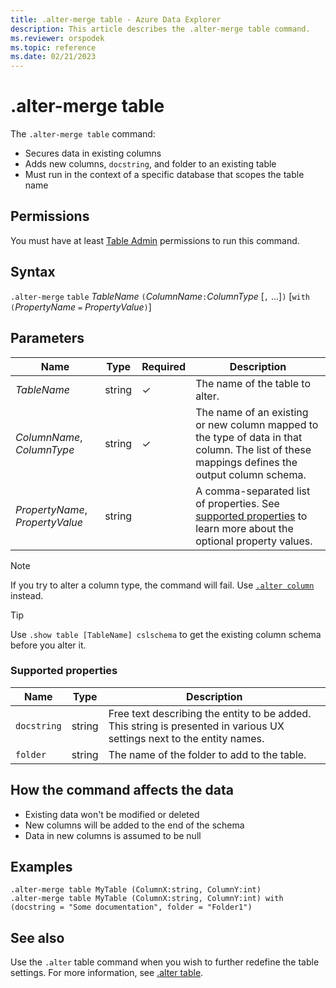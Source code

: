 ```yaml
---
title: .alter-merge table - Azure Data Explorer
description: This article describes the .alter-merge table command.
ms.reviewer: orspodek
ms.topic: reference
ms.date: 02/21/2023
---
```

# .alter-merge table

The `.alter-merge table` command:

* Secures data in existing columns
* Adds new columns, `docstring`, and folder to an existing table
* Must run in the context of a specific database that scopes the table name

## Permissions

You must have at least [Table Admin](access-control/role-based-access-control.md) permissions to run this command.

## Syntax

`.alter-merge` `table` *TableName* `(`*ColumnName*`:`*ColumnType* [`,` ...]`)`  [`with` `(`*PropertyName* `=` *PropertyValue*`)`]

## Parameters

| Name | Type | Required | Description |
|--|--|--|--|
| *TableName* | string | &check; | The name of the table to alter. |
| *ColumnName*, *ColumnType* | string | &check; | The name of an existing or new column mapped to the type of data in that column. The list of these mappings defines the output column schema.|
| *PropertyName*, *PropertyValue* | string | | A comma-separated list of properties. See [supported properties](#supported-properties) to learn more about the optional property values.|

> [!NOTE]
> If you try to alter a column type, the command will fail. Use [`.alter column`](alter-column.md) instead.

> [!TIP]
> Use `.show table [TableName] cslschema` to get the existing column schema before you alter it.

### Supported properties

|Name|Type|Description|
|--|--|--|
|`docstring`|string|Free text describing the entity to be added. This string is presented in various UX settings next to the entity names.|
|`folder`|string|The name of the folder to add to the table.|

## How the command affects the data

* Existing data won't be modified or deleted
* New columns will be added to the end of the schema
* Data in new columns is assumed to be null

## Examples

```kusto
.alter-merge table MyTable (ColumnX:string, ColumnY:int) 
.alter-merge table MyTable (ColumnX:string, ColumnY:int) with (docstring = "Some documentation", folder = "Folder1")
```

## See also

Use the `.alter` table command when you wish to further redefine the table settings. For more information, see [.alter table](../management/alter-table-command.md).
